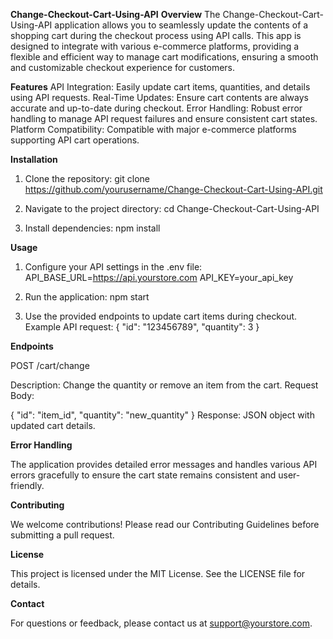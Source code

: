 **Change-Checkout-Cart-Using-API**
**Overview**
The Change-Checkout-Cart-Using-API application allows you to seamlessly update the contents of a shopping cart during the checkout process using API calls. This app is designed to integrate with various e-commerce platforms, providing a flexible and efficient way to manage cart modifications, ensuring a smooth and customizable checkout experience for customers.

**Features**
API Integration: Easily update cart items, quantities, and details using API requests.
Real-Time Updates: Ensure cart contents are always accurate and up-to-date during checkout.
Error Handling: Robust error handling to manage API request failures and ensure consistent cart states.
Platform Compatibility: Compatible with major e-commerce platforms supporting API cart operations.

**Installation**
1) Clone the repository:
git clone https://github.com/yourusername/Change-Checkout-Cart-Using-API.git

2) Navigate to the project directory:
cd Change-Checkout-Cart-Using-API

3) Install dependencies:
npm install

**Usage**
1) Configure your API settings in the .env file:
API_BASE_URL=https://api.yourstore.com
API_KEY=your_api_key

2) Run the application:
npm start

3) Use the provided endpoints to update cart items during checkout. Example API request:
{
    "id": "123456789",
    "quantity": 3
}

**Endpoints**

POST /cart/change

Description: Change the quantity or remove an item from the cart.
Request Body:

{
    "id": "item_id",
    "quantity": "new_quantity"
}
Response: JSON object with updated cart details.

**Error Handling**

The application provides detailed error messages and handles various API errors gracefully to ensure the cart state remains consistent and user-friendly.

**Contributing**

We welcome contributions! Please read our Contributing Guidelines before submitting a pull request.

**License**

This project is licensed under the MIT License. See the LICENSE file for details.

**Contact**

For questions or feedback, please contact us at support@yourstore.com.
